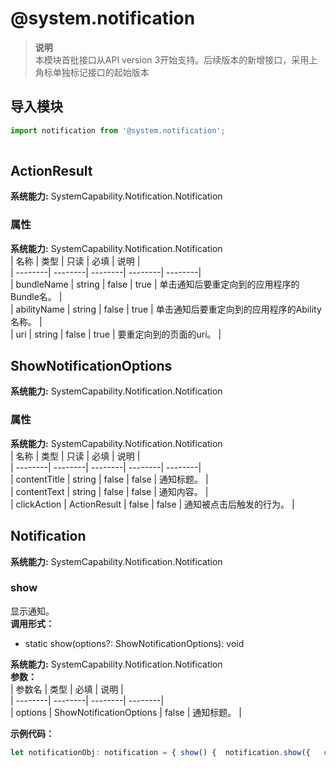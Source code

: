 # @system.notification    
> **说明**   
>本模块首批接口从API version 3开始支持。后续版本的新增接口，采用上角标单独标记接口的起始版本  
  
## 导入模块  
  
```js    
import notification from '@system.notification';  
    
```  
    
## ActionResult  
 **系统能力:**  SystemCapability.Notification.Notification    
### 属性    
 **系统能力:**  SystemCapability.Notification.Notification    
| 名称 | 类型 | 只读 | 必填 | 说明 |  
| --------| --------| --------| --------| --------|  
| bundleName | string | false | true | 单击通知后要重定向到的应用程序的Bundle名。 |  
| abilityName | string | false | true | 单击通知后要重定向到的应用程序的Ability名称。 |  
| uri | string | false | true | 要重定向到的页面的uri。 |  
    
## ShowNotificationOptions  
 **系统能力:**  SystemCapability.Notification.Notification    
### 属性    
 **系统能力:**  SystemCapability.Notification.Notification    
| 名称 | 类型 | 只读 | 必填 | 说明 |  
| --------| --------| --------| --------| --------|  
| contentTitle | string | false | false | 通知标题。 |  
| contentText | string | false | false | 通知内容。 |  
| clickAction | ActionResult | false | false | 通知被点击后触发的行为。 |  
    
## Notification    
  
  
 **系统能力:**  SystemCapability.Notification.Notification    
### show    
显示通知。  
 **调用形式：**     
- static show(options?: ShowNotificationOptions): void  
  
 **系统能力:**  SystemCapability.Notification.Notification    
 **参数：**     
| 参数名 | 类型 | 必填 | 说明 |  
| --------| --------| --------| --------|  
| options | ShowNotificationOptions | false | 通知标题。 |  
    
 **示例代码：**   
```js    
let notificationObj: notification = { show() {  notification.show({   contentTitle: 'title info',   contentText: 'text',   clickAction: {    bundleName: 'com.example.testapp',    abilityName: 'notificationDemo',    uri: '/path/to/notification'   }  }); }}export default notificationObj    
```    
  
